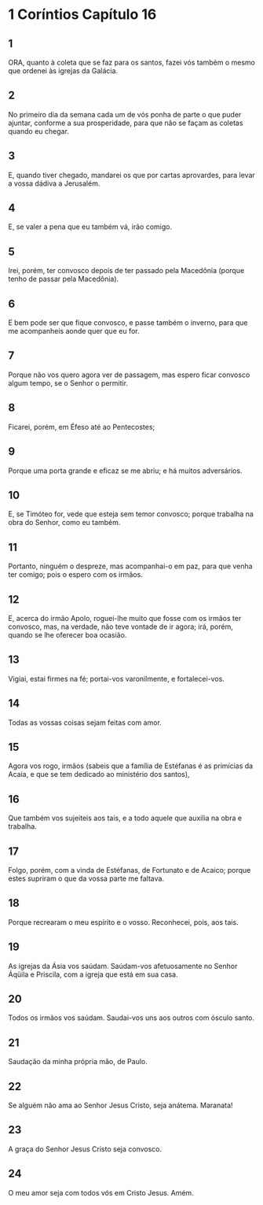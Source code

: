 # 1 Coríntios Capítulo 16

## 1
ORA, quanto à coleta que se faz para os santos, fazei vós também o mesmo que ordenei às igrejas da Galácia.

## 2
No primeiro dia da semana cada um de vós ponha de parte o que puder ajuntar, conforme a sua prosperidade, para que não se façam as coletas quando eu chegar.

## 3
E, quando tiver chegado, mandarei os que por cartas aprovardes, para levar a vossa dádiva a Jerusalém.

## 4
E, se valer a pena que eu também vá, irão comigo.

## 5
Irei, porém, ter convosco depois de ter passado pela Macedônia (porque tenho de passar pela Macedônia).

## 6
E bem pode ser que fique convosco, e passe também o inverno, para que me acompanheis aonde quer que eu for.

## 7
Porque não vos quero agora ver de passagem, mas espero ficar convosco algum tempo, se o Senhor o permitir.

## 8
Ficarei, porém, em Éfeso até ao Pentecostes;

## 9
Porque uma porta grande e eficaz se me abriu; e há muitos adversários.

## 10
E, se Timóteo for, vede que esteja sem temor convosco; porque trabalha na obra do Senhor, como eu também.

## 11
Portanto, ninguém o despreze, mas acompanhai-o em paz, para que venha ter comigo; pois o espero com os irmãos.

## 12
E, acerca do irmão Apolo, roguei-lhe muito que fosse com os irmãos ter convosco, mas, na verdade, não teve vontade de ir agora; irá, porém, quando se lhe oferecer boa ocasião.

## 13
Vigiai, estai firmes na fé; portai-vos varonilmente, e fortalecei-vos.

## 14
Todas as vossas coisas sejam feitas com amor.

## 15
Agora vos rogo, irmãos (sabeis que a família de Estéfanas é as primícias da Acaia, e que se tem dedicado ao ministério dos santos),

## 16
Que também vos sujeiteis aos tais, e a todo aquele que auxilia na obra e trabalha.

## 17
Folgo, porém, com a vinda de Estéfanas, de Fortunato e de Acaico; porque estes supriram o que da vossa parte me faltava.

## 18
Porque recrearam o meu espírito e o vosso. Reconhecei, pois, aos tais.

## 19
As igrejas da Ásia vos saúdam. Saúdam-vos afetuosamente no Senhor Áqüila e Priscila, com a igreja que está em sua casa.

## 20
Todos os irmãos vos saúdam. Saudai-vos uns aos outros com ósculo santo.

## 21
Saudação da minha própria mão, de Paulo.

## 22
Se alguém não ama ao Senhor Jesus Cristo, seja anátema. Maranata!

## 23
A graça do Senhor Jesus Cristo seja convosco.

## 24
O meu amor seja com todos vós em Cristo Jesus. Amém.

